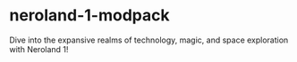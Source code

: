 # neroland-1-modpack
Dive into the expansive realms of technology, magic, and space exploration with Neroland 1!
